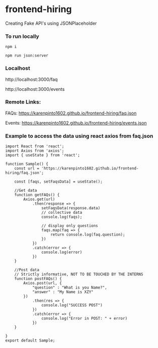 # frontend-hiring

Creating Fake API's using JSONPlaceholder

### To run locally

```npm i```

```npm run json:server```

### Localhost

http://localhost:3000/faq <br/>

http://localhost:3000/events 


### Remote Links: 

FAQs: https://karenpinto1602.github.io/frontend-hiring/faq.json <br />

Events: https://karenpinto1602.github.io/frontend-hiring/events.json <br />

### Example to access the data using react axios from faq.json

```
import React from 'react';
import Axios from 'axios';
import { useState } from 'react';

function Sample() {
    const url = 'https://karenpinto1602.github.io/frontend-hiring/faq.json';

    const [faqs, setFaqsData] = useState();

    //Get data
    function getFAQs() {
        Axios.get(url)
            .then(response => {
                setFaqsData(response.data)
                // collective data
                console.log(faqs);

                // display only questions
                faqs.map(faq => {
                    return console.log(faq.question);
                })
            })
            .catch(error => {
                console.log(error)
            })
    }

    //Post data
    // Strictly informative, NOT TO BE TOUCHED BY THE INTERNS
    function postFAQs() {
        Axios.post(url, {
            "question" : "What is you Name?",
            "answer" : "My Name is XZY"
        })
            .then(res => {
                console.log("SUCCESS POST")
            })
            .catch(error => {
                console.log("Error in POST: " + error)
            })
    }
    
}
export default Sample;

```
